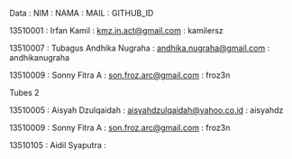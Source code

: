 Data :
 NIM : NAMA : MAIL : GITHUB_ID
 
 13510001 : Irfan Kamil : kmz.in.act@gmail.com : kamilersz
 
 13510007 : Tubagus Andhika Nugraha : andhika.nugraha@gmail.com : andhikanugraha
 
 13510009 : Sonny Fitra A : son.froz.arc@gmail.com :  froz3n

Tubes 2

 13510005 : Aisyah Dzulqaidah : aisyahdzulqaidah@yahoo.co.id : aisyahdz
 
 13510009 : Sonny Fitra A : son.froz.arc@gmail.com : froz3n
 
 13510105 : Aidil Syaputra :
